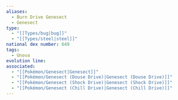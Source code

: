 ```yaml
---
aliases:
  - Burn Drive Genesect
  - Genesect
type:
  - "[[Types/bug|bug]]"
  - "[[Types/steel|steel]]"
national dex number: 649
tags:
  - Unova
evolution line: 
associated:
  - "[[Pokémon/Genesect|Genesect]]"
  - "[[Pokémon/Genesect (Douse Drive)|Genesect (Douse Drive)]]"
  - "[[Pokémon/Genesect (Shock Drive)|Genesect (Shock Drive)]]"
  - "[[Pokémon/Genesect (Chill Drive)|Genesect (Chill Drive)]]"
---
```

